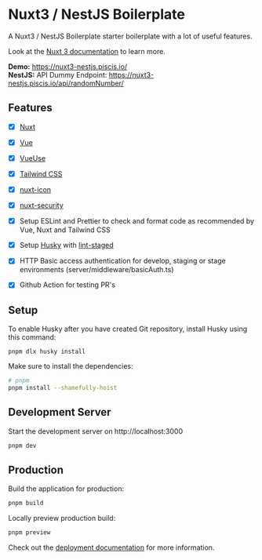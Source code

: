 # Nuxt3 / NestJS Boilerplate

A Nuxt3 / NestJS Boilerplate starter boilerplate with a lot of useful features.

Look at the [Nuxt 3 documentation](https://nuxt.com/docs/getting-started/introduction) to learn more.

**Demo:** https://nuxt3-nestjs.piscis.io/  
**NestJS:** API Dummy Endpoint: https://nuxt3-nestjs.piscis.io/api/randomNumber/

## Features

- [x] [Nuxt](https://v3.nuxtjs.org)
- [x] [Vue](https://vuejs.org)
- [x] [VueUse](https://vueuse.org/guide/#nuxt)
- [x] [Tailwind CSS](https://tailwindcss.nuxtjs.org)
- [x] [nuxt-icon](https://github.com/nuxt-modules/icon)
- [x] [nuxt-security](https://github.com/Baroshem/nuxt-security)

- [x] Setup ESLint and Prettier to check and format code as recommended by Vue, Nuxt and Tailwind CSS
- [x] Setup [Husky](https://typicode.github.io/husky/) with [lint-staged](https://github.com/okonet/lint-staged)

- [x] HTTP Basic access authentication for develop, staging or stage environments (server/middleware/basicAuth.ts)
- [x] Github Action for testing PR's

## Setup

To enable Husky after you have created Git repository, install Husky using this command:
```shell
pnpm dlx husky install
```

Make sure to install the dependencies:

```bash
# pnpm
pnpm install --shamefully-hoist
```

## Development Server

Start the development server on http://localhost:3000

```bash
pnpm dev
```

## Production

Build the application for production:

```bash
pnpm build
```

Locally preview production build:

```bash
pnpm preview
```

Check out the [deployment documentation](https://nuxt.com/docs/getting-started/deployment) for more information.
